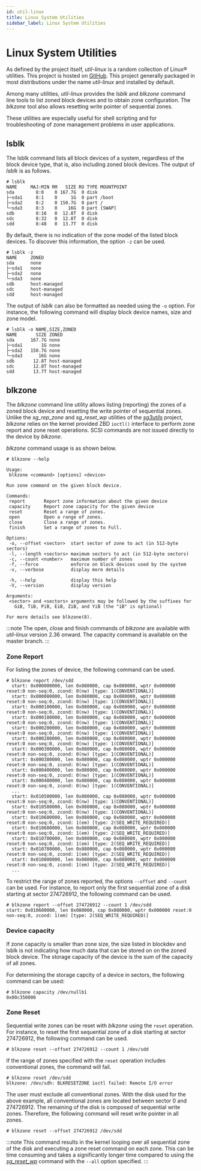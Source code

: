 ```yaml
---
id: util-linux
title: Linux System Utilities
sidebar_label: Linux System Utilities
---
```


# Linux System Utilities

As defined by the project itself, *util-linux* is a random collection of
Linux&reg; utilities. This project is hosted
on <a href="https://github.com/karelzak/util-linux" target="_blank">GitHub</a>.
This project generally packaged in most distributions under the name
*util-linux* and installed by default.

Among many utilities, *util-linux* provides the *lsblk* and *blkzone* command
line tools to list zoned block devices and to obtain zone configuration. The
*blkzone* tool also allows resetting write pointer of sequential zones.

These utilities are especially useful for shell scripting and for
troubleshooting of zone management problems in user applications.

## lsblk

The lsblk command lists all block devices of a system, regardless of the block
device type, that is, also including zoned block devices. The output of *lsblk*
is as follows.

```plaintext
# lsblk
NAME     MAJ:MIN RM   SIZE RO TYPE MOUNTPOINT
sda        8:0    0 167.7G  0 disk
├─sda1     8:1    0     1G  0 part /boot
├─sda2     8:2    0 150.7G  0 part /
└─sda3     8:3    0    16G  0 part [SWAP]
sdb        8:16   0  12.8T  0 disk
sdc        8:32   0  12.8T  0 disk
sdd        8:48   0  13.7T  0 disk
```

By default, there is no indication of the zone model of the listed block
devices. To discover this information, the option `-z` can be used.

```plaintext
# lsblk -z
NAME     ZONED
sda      none
├─sda1   none
├─sda2   none
└─sda3   none
sdb      host-managed
sdc      host-managed
sdd      host-managed
```

The output of *lsblk* can also be formatted as needed using the `-o` option. For
instance, the following command will display block device names, size and zone
model.

```plaintext
# lsblk -o NAME,SIZE,ZONED
NAME       SIZE ZONED
sda      167.7G none
├─sda1       1G none
├─sda2   150.7G none
└─sda3      16G none
sdb       12.8T host-managed
sdc       12.8T host-managed
sdd       13.7T host-managed
```

## blkzone

The *blkzone* command line utility allows listing (reporting) the zones of a
zoned block device and resetting the write pointer of sequential zones. Unlike
the *sg_rep_zone* and *sg_reset_wp* utilities of the
[*sg3utils*](../tools/sg3utils.md) project, *blkzone* relies on the kernel
provided ZBD `ioctl()` interface to perform zone report and zone reset
operations. SCSI commands are not issued directly to the device by *blkzone*.

*blkzone* command usage is as shown below.

```plaintext
# blkzone --help

Usage:
 blkzone <command> [options] <device>

Run zone command on the given block device.

Commands:
 report       Report zone information about the given device
 capacity     Report zone capacity for the given device
 reset        Reset a range of zones.
 open         Open a range of zones.
 close        Close a range of zones.
 finish       Set a range of zones to Full.

Options:
 -o, --offset <sector>  start sector of zone to act (in 512-byte sectors)
 -l, --length <sectors> maximum sectors to act (in 512-byte sectors)
 -c, --count <number>   maximum number of zones
 -f, --force            enforce on block devices used by the system
 -v, --verbose          display more details

 -h, --help             display this help
 -V, --version          display version

Arguments:
 <sector> and <sectors> arguments may be followed by the suffixes for
   GiB, TiB, PiB, EiB, ZiB, and YiB (the "iB" is optional)

For more details see blkzone(8).
```

:::note
The open, close and finish commands of *blkzone* are available with *util-linux*
version 2.36 onward. The capacity command is available on the master branch.
:::

### Zone Report

For listing the zones of device, the following command can be used.

```plaintext
# blkzone report /dev/sdd
  start: 0x000000000, len 0x080000, cap 0x080000, wptr 0x000000 reset:0 non-seq:0, zcond: 0(nw) [type: 1(CONVENTIONAL)]
  start: 0x000080000, len 0x080000, cap 0x080000, wptr 0x000000 reset:0 non-seq:0, zcond: 0(nw) [type: 1(CONVENTIONAL)]
  start: 0x000100000, len 0x080000, cap 0x080000, wptr 0x000000 reset:0 non-seq:0, zcond: 0(nw) [type: 1(CONVENTIONAL)]
  start: 0x000180000, len 0x080000, cap 0x080000, wptr 0x000000 reset:0 non-seq:0, zcond: 0(nw) [type: 1(CONVENTIONAL)]
  start: 0x000200000, len 0x080000, cap 0x080000, wptr 0x000000 reset:0 non-seq:0, zcond: 0(nw) [type: 1(CONVENTIONAL)]
  start: 0x000280000, len 0x080000, cap 0x080000, wptr 0x000000 reset:0 non-seq:0, zcond: 0(nw) [type: 1(CONVENTIONAL)]
  start: 0x000300000, len 0x080000, cap 0x080000, wptr 0x000000 reset:0 non-seq:0, zcond: 0(nw) [type: 1(CONVENTIONAL)]
  start: 0x000380000, len 0x080000, cap 0x080000, wptr 0x000000 reset:0 non-seq:0, zcond: 0(nw) [type: 1(CONVENTIONAL)]
  start: 0x000400000, len 0x080000, cap 0x080000, wptr 0x000000 reset:0 non-seq:0, zcond: 0(nw) [type: 1(CONVENTIONAL)]
  start: 0x000480000, len 0x080000, cap 0x080000, wptr 0x000000 reset:0 non-seq:0, zcond: 0(nw) [type: 1(CONVENTIONAL)]
  ...
  start: 0x010500000, len 0x080000, cap 0x080000, wptr 0x000000 reset:0 non-seq:0, zcond: 0(nw) [type: 1(CONVENTIONAL)]
  start: 0x010580000, len 0x080000, cap 0x080000, wptr 0x000000 reset:0 non-seq:0, zcond: 0(nw) [type: 1(CONVENTIONAL)]
  start: 0x010600000, len 0x080000, cap 0x080000, wptr 0x000000 reset:0 non-seq:0, zcond: 1(em) [type: 2(SEQ_WRITE_REQUIRED)]
  start: 0x010680000, len 0x080000, cap 0x080000, wptr 0x000000 reset:0 non-seq:0, zcond: 1(em) [type: 2(SEQ_WRITE_REQUIRED)]
  start: 0x010700000, len 0x080000, cap 0x080000, wptr 0x000000 reset:0 non-seq:0, zcond: 1(em) [type: 2(SEQ_WRITE_REQUIRED)]
  start: 0x010780000, len 0x080000, cap 0x080000, wptr 0x000000 reset:0 non-seq:0, zcond: 1(em) [type: 2(SEQ_WRITE_REQUIRED)]
  start: 0x010800000, len 0x080000, cap 0x080000, wptr 0x000000 reset:0 non-seq:0, zcond: 1(em) [type: 2(SEQ_WRITE_REQUIRED)]
  ...
```

To restrict the range of zones reported, the options `--offset` and `--count`
can be used. For instance, to report only the first sequential zone of a disk
starting at sector 274726912, the following command can be used.

```plaintext
# blkzone report --offset 274726912 --count 1 /dev/sdd
start: 0x010600000, len 0x080000, cap 0x080000, wptr 0x000000 reset:0 non-seq:0, zcond: 1(em) [type: 2(SEQ_WRITE_REQUIRED)]
```

### Device capacity

If zone capacity is smaller than zone size, the size listed in blockdev and
lsblk is not indicating how much data that can be stored on on the zoned block
device. The storage capacity of the device is the sum of the capacity of all
zones.

For determining the storage capcity of a device in sectors, the following command can be used:
```plaintext
# blkzone capacity /dev/nullb1
0x00c350000
```

### Zone Reset

Sequential write zones can be reset with *blkzone* using the `reset` operation.
For instance, to reset the first sequential zone of a disk starting at sector
274726912, the following command can be used.

```plaintext
# blkzone reset --offset 274726912 --count 1 /dev/sdd
```

If the range of zones specified with the `reset` operation includes conventional
zones, the command will fail.

```plaintext
# blkzone reset /dev/sdd
blkzone: /dev/sdh: BLKRESETZONE ioctl failed: Remote I/O error
```

The user must exclude all conventional zones. With the disk used for the above
example, all conventional zones are located between sector 0 and 274726912. The
remaining of the disk is composed of sequential write zones. Therefore, the
following command will reset write pointer in all zones.

```plaintext
# blkzone reset --offset 274726912 /dev/sdd
```

:::note
This command results in the kernel looping over all sequential zone of the disk
and executing a zone reset command on each zone. This can be time consuming and
takes a significantly longer time compared to using the
[*sg_reset_wp*](../tools/sg3utils.md#sg_reset_wp) command with the `--all`
option specified.
:::
